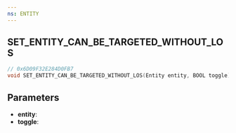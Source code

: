 ```yaml
---
ns: ENTITY
---
```

## SET_ENTITY_CAN_BE_TARGETED_WITHOUT_LOS

```c
// 0x6D09F32E284D0FB7
void SET_ENTITY_CAN_BE_TARGETED_WITHOUT_LOS(Entity entity, BOOL toggle);
```

## Parameters
* **entity**:
* **toggle**:
